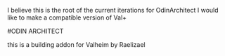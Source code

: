 I believe this is the root of the current iterations for OdinArchitect I would like to make a compatible version of Val+


#ODIN ARCHITECT

this is a building addon for Valheim by Raelizael
